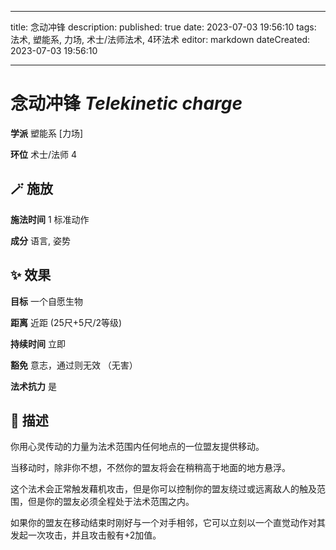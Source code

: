 
---
title: 念动冲锋
description: 
published: true
date: 2023-07-03 19:56:10
tags: 法术, 塑能系, 力场, 术士/法师法术, 4环法术
editor: markdown
dateCreated: 2023-07-03 19:56:10

---

# **念动冲锋** *Telekinetic charge*

**学派** 塑能系 \[力场\] 

**环位** 术士/法师 4

## 🪄 施放

**施法时间** 1 标准动作

**成分** 语言, 姿势

## ✨ 效果 

**目标** 一个自愿生物 

**距离** 近距 (25尺+5尺/2等级)  

**持续时间** 立即 

**豁免** 意志，通过则无效 （无害）

**法术抗力** 是

## 📖 描述

你用心灵传动的力量为法术范围内任何地点的一位盟友提供移动。

当移动时，除非你不想，不然你的盟友将会在稍稍高于地面的地方悬浮。

这个法术会正常触发藉机攻击，但是你可以控制你的盟友绕过或远离敌人的触及范围，但是你的盟友必须全程处于法术范围之内。

如果你的盟友在移动结束时刚好与一个对手相邻，它可以立刻以一个直觉动作对其发起一次攻击，并且攻击骰有+2加值。
    